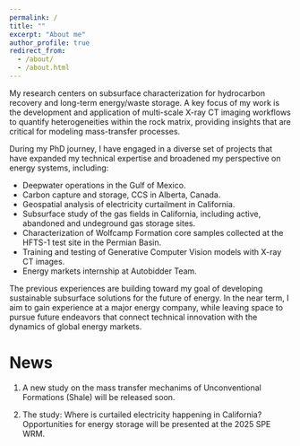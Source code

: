 ```yaml
---
permalink: /
title: ""
excerpt: "About me"
author_profile: true
redirect_from: 
  - /about/
  - /about.html
---
```


My research centers on subsurface characterization for hydrocarbon recovery and long-term energy/waste storage. A key focus of my work is the development and application of multi-scale X-ray CT imaging workflows to quantify heterogeneities within the rock matrix, providing insights that are critical for modeling mass-transfer processes.

During my PhD journey, I have engaged in a diverse set of projects that have expanded my technical expertise and broadened my perspective on energy systems, including:

- Deepwater operations in the Gulf of Mexico.  
- Carbon capture and storage, CCS in Alberta, Canada. 
- Geospatial analysis of electricity curtailment in California.
- Subsurface study of the gas fields in California, including active, abandoned and undeground gas storage sites.
- Characterization of Wolfcamp Formation core samples collected at the HFTS-1 test site in the Permian Basin.
- Training and testing of Generative Computer Vision models with X-ray CT images.
- Energy markets internship at Autobidder Team.

The previous experiences are building toward my goal of developing sustainable subsurface solutions for the future of energy. In the near term, I aim to gain experience at a major energy company, while leaving space to pursue future endeavors that connect technical innovation with the dynamics of global energy markets.

News
======
1. A new study on the mass transfer mechanims of Unconventional Formations (Shale) will be released soon.
   
2. The study: Where is curtailed electricity happening in California? Opportunities for energy storage  will be presented at the 2025 SPE WRM.


